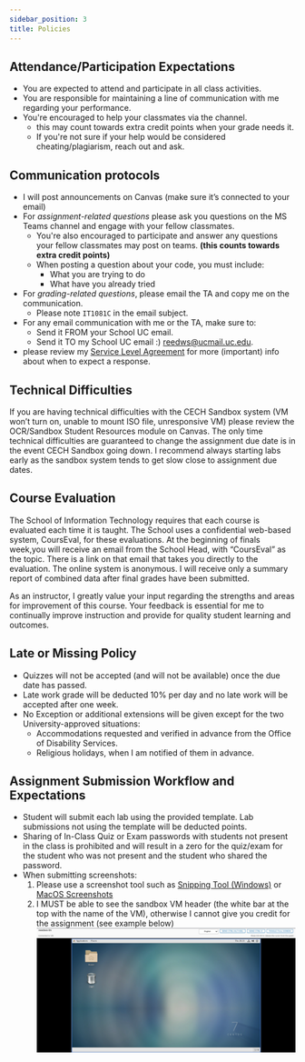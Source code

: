 ```yaml
---
sidebar_position: 3
title: Policies
---
```


## Attendance/Participation Expectations

* You are expected to attend and participate in all class activities.
* You are responsible for maintaining a line of communication with me regarding your performance.
* You're encouraged to help your classmates via the channel.
  * this may count towards extra credit points when your grade needs it.
  * If you're not sure if your help would be considered cheating/plagiarism, reach out and ask.

## Communication protocols

* I will post announcements on Canvas (make sure it’s connected to your email)
* For *assignment-related questions* please ask you questions on the MS Teams channel and engage with your fellow classmates.
  * You're also encouraged to participate and answer any questions your fellow classmates may post on teams. **(this counts towards extra credit points)**
  * When posting a question about your code, you must include:
    * What you are trying to do
    * What have you already tried
* For *grading-related questions*, please email the TA and copy me on the communication.
  * Please note `IT1081C` in the email subject.
* For any email communication with me or the TA, make sure to:
  * Send it FROM your School UC email.
  * Send it TO my School UC email :) [reedws@ucmail.uc.edu](mailto:reedws@ucmail.uc.edu).
* please review my [Service Level Agreement](sla) for more (important) info about when to expect a response.

## Technical Difficulties

If you are having technical difficulties with the CECH Sandbox system (VM won’t turn on, unable to mount ISO file, unresponsive VM) please review the OCR/Sandbox Student Resources module on Canvas. The only time technical difficulties are guaranteed to change the assignment due date is in the event CECH Sandbox going down. I recommend always starting labs early as the sandbox system tends to get slow close to assignment due dates.

## Course Evaluation

The School of Information Technology requires that each course is evaluated each time it is taught. The School uses a confidential web-based system, CoursEval, for these evaluations. At the beginning of finals week,you will receive an email from the School Head, with “CoursEval” as the topic. There is a link on that email that takes you directly to the evaluation. The online system is anonymous. I will receive only a summary report of combined data after final grades have been submitted.

As an instructor, I greatly value your input regarding the strengths and areas for improvement of this course. Your feedback is essential for me to continually improve instruction and provide for quality student learning and outcomes.

## Late or Missing Policy

* Quizzes will not be accepted (and will not be available) once the due date has passed.
* Late work grade will be deducted 10% per day and no late work will be accepted after one week.
* No Exception or additional extensions will be given except for the two University-approved situations:
  * Accommodations requested and verified in advance from the Office of Disability Services.
  * Religious holidays, when I am notified of them in advance.

## Assignment Submission Workflow and Expectations

* Student will submit each lab using the provided template. Lab submissions not using the template will be deducted points.
* Sharing of In-Class Quiz or Exam passwords with students not present in the class is prohibited and will result in a zero for the quiz/exam for the student who was not present and the student who shared the password.
* When submitting screenshots:
    1. Please use a screenshot tool such as [Snipping Tool (Windows)](https://support.microsoft.com/en-us/windows/open-snipping-tool-and-take-a-screenshot-a35ac9ff-4a58-24c9-3253-f12bac9f9d44) or [MacOS Screenshots](https://support.apple.com/en-us/HT201361)
    2. I MUST be able to see the sandbox VM header (the white bar at the top with the name of the VM), otherwise I cannot give you credit for the assignment (see example below)
       ![Example sandbox screenshot](/img/screenhot-example.png)
